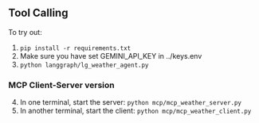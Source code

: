 ## Tool Calling

To try out:

1. ```pip install -r requirements.txt```
2. Make sure you have set GEMINI_API_KEY in ../keys.env
3. ```python langgraph/lg_weather_agent.py```

### MCP Client-Server version
4. In one terminal, start the server: ```python mcp/mcp_weather_server.py```
5. In another terminal, start the client: ```python mcp/mcp_weather_client.py```

